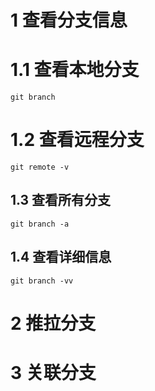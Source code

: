 # 1 查看分支信息
# 1.1 查看本地分支
```git
git branch
```
# 1.2 查看远程分支
```git
git remote -v
```
## 1.3 查看所有分支
```git
git branch -a
```
## 1.4 查看详细信息
```git
git branch -vv
```
# 2 推拉分支

# 3 关联分支
